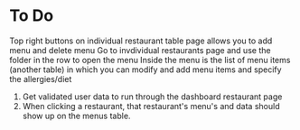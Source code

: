# To Do

Top right buttons on individual restaurant table page allows you to add menu and delete menu
Go to invdividual restaurants page and use the folder in the row to open the menu
Inside the menu is the list of menu items (another table) in which you can modify and add menu items and specify the allergies/diet

1. Get validated user data to run through the dashboard restaurant page
2. When clicking a restaurant, that restaurant's menu's and data should show up on the menus table.
